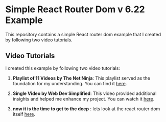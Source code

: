 # Simple React Router Dom v 6.22 Example

This repository contains a simple React router dom example that I created by following two video tutorials.

## Video Tutorials

I created this example by following two video tutorials:

1. **Playlist of 11 Videos by The Net Ninja**: This playlist served as the foundation for my understanding. You can find it [here](https://www.youtube.com/watch?v=OMQ2QARHPo0&list=PL4cUxeGkcC9iVKmtNuCeIswnQ97in2GGf).

2. **Single Video by Web Dev Simplified**: This video provided additional insights and helped me enhance my project. You can watch it [here](https://www.youtube.com/watch?v=oTIJunBa6MA).

3. **now it is the time to get to the deep** : lets look at the react router dom itself [here](https://reactrouter.com/en/main).
